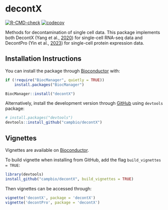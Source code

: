 
<!-- README.md is generated from README.Rmd. Please edit that file -->

# decontX

<!-- badges: start -->
[![R-CMD-check](https://github.com/campbio/decontX/actions/workflows/R-CMD-check.yaml/badge.svg)](https://github.com/campbio/decontX/actions/workflows/R-CMD-check.yaml)
[![codecov](https://codecov.io/gh/campbio/decontX/graph/badge.svg?token=z5YnsXuWqh)](https://codecov.io/gh/campbio/decontX)
<!-- badges: end -->

Methods for decontamination of single cell data. This package implements
both DecontX (Yang et al.,
[2020](https://genomebiology.biomedcentral.com/articles/10.1186/s13059-020-1950-6))
for single-cell RNA-seq data and DecontPro (Yin et al.,
[2023](https://www.biorxiv.org/content/10.1101/2023.01.27.525964v2)) for
single-cell protein expression data.

## Installation Instructions

You can install the package through [Bioconductor](https://bioconductor.org/packages/decontX) with:

``` r
if (!require("BiocManager", quietly = TRUE))
    install.packages("BiocManager")

BiocManager::install("decontX")
```

Alternatively, install the development version through
[GitHub](https://github.com/campbio/decontX) using `devtools` package:

``` r
# install.packages("devtools")
devtools::install_github("campbio/decontX")
```

## Vignettes

Vignettes are available on [Bioconductor](https://bioconductor.org/packages/decontX).

To build vignette when installing from GitHub, add the flag `build_vignettes = TRUE`:

``` r
library(devtools)
install_github("campbio/decontX", build_vignettes = TRUE)
```

Then vignettes can be accessed through:

``` r
vignette('decontX', package = 'decontX')
vignette('decontPro', package = 'decontX')
```
